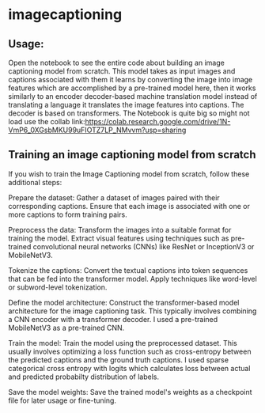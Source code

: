 # imagecaptioning
## Usage:
Open the notebook to see the entire code about building an image captioning model from scratch. This model takes as input images and captions associated with them it learns by converting the image into image features which are accomplished by a pre-trained model here, then it works similarly to an encoder decoder-based machine translation model instead of translating a language it translates the image features into captions. The decoder is based on transformers.
The Notebook is quite big so might not load use the collab link:https://colab.research.google.com/drive/1N-VmP6_0XGsbMKU99uFIOTZ7LP_NMvvm?usp=sharing
## Training an image captioning model from scratch
If you wish to train the Image Captioning model from scratch, follow these additional steps:

Prepare the dataset: Gather a dataset of images paired with their corresponding captions. Ensure that each image is associated with one or more captions to form training pairs.

Preprocess the data: Transform the images into a suitable format for training the model. Extract visual features using techniques such as pre-trained convolutional neural networks (CNNs) like ResNet or InceptionV3 or MobileNetV3.

Tokenize the captions: Convert the textual captions into token sequences that can be fed into the transformer model. Apply techniques like word-level or subword-level tokenization.

Define the model architecture: Construct the transformer-based model architecture for the image captioning task. This typically involves combining a CNN encoder with a transformer decoder. I used a pre-trained MobileNetV3 as a pre-trained CNN.

Train the model: Train the model using the preprocessed dataset. This usually involves optimizing a loss function such as cross-entropy between the predicted captions and the ground truth captions. I used sparse categorical cross entropy with logits which calculates loss between actual and predicted probabilty distribution of labels.

Save the model weights: Save the trained model's weights as a checkpoint file for later usage or fine-tuning.
